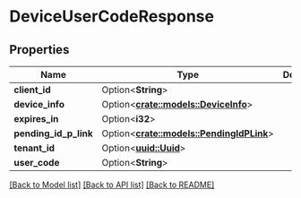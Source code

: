 # DeviceUserCodeResponse

## Properties

Name | Type | Description | Notes
------------ | ------------- | ------------- | -------------
**client_id** | Option<**String**> |  | [optional]
**device_info** | Option<[**crate::models::DeviceInfo**](DeviceInfo.md)> |  | [optional]
**expires_in** | Option<**i32**> |  | [optional]
**pending_id_p_link** | Option<[**crate::models::PendingIdPLink**](PendingIdPLink.md)> |  | [optional]
**tenant_id** | Option<[**uuid::Uuid**](uuid::Uuid.md)> |  | [optional]
**user_code** | Option<**String**> |  | [optional]

[[Back to Model list]](../README.md#documentation-for-models) [[Back to API list]](../README.md#documentation-for-api-endpoints) [[Back to README]](../README.md)



